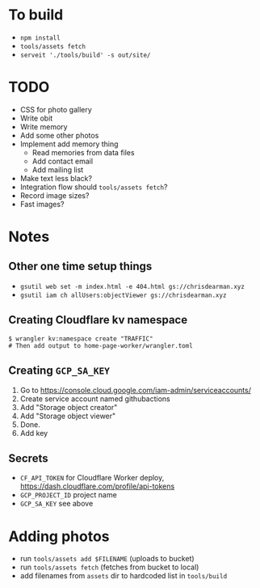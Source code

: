 # To build
- `npm install`
- `tools/assets fetch`
- `serveit './tools/build' -s out/site/`

# TODO
- CSS for photo gallery
- Write obit
- Write memory
- Add some other photos
- Implement add memory thing
  - Read memories from data files
  - Add contact email
  - Add mailing list
- Make text less black?
- Integration flow should `tools/assets fetch`?
- Record image sizes?
- Fast images?

# Notes

## Other one time setup things
- `gsutil web set -m index.html -e 404.html gs://chrisdearman.xyz`
- `gsutil iam ch allUsers:objectViewer gs://chrisdearman.xyz`

## Creating Cloudflare kv namespace
```
$ wrangler kv:namespace create "TRAFFIC"
# Then add output to home-page-worker/wrangler.toml
```

## Creating `GCP_SA_KEY`
1. Go to https://console.cloud.google.com/iam-admin/serviceaccounts/
2. Create service account named githubactions
3. Add "Storage object creator"
4. Add "Storage object viewer"
5. Done.
6. Add key

## Secrets
- `CF_API_TOKEN` for Cloudflare Worker deploy, https://dash.cloudflare.com/profile/api-tokens
- `GCP_PROJECT_ID` project name
- `GCP_SA_KEY` see above

# Adding photos
- run `tools/assets add $FILENAME` (uploads to bucket)
- run `tools/assets fetch` (fetches from bucket to local)
- add filenames from `assets` dir to hardcoded list in `tools/build`
